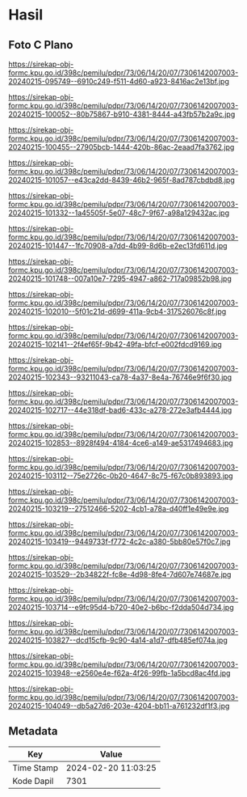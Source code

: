 # Hasil

## Foto C Plano

https://sirekap-obj-formc.kpu.go.id/398c/pemilu/pdpr/73/06/14/20/07/7306142007003-20240215-095749--6910c249-f511-4d60-a923-8416ac2e13bf.jpg

https://sirekap-obj-formc.kpu.go.id/398c/pemilu/pdpr/73/06/14/20/07/7306142007003-20240215-100052--80b75867-b910-4381-8444-a43fb57b2a9c.jpg

https://sirekap-obj-formc.kpu.go.id/398c/pemilu/pdpr/73/06/14/20/07/7306142007003-20240215-100455--27905bcb-1444-420b-86ac-2eaad7fa3762.jpg

https://sirekap-obj-formc.kpu.go.id/398c/pemilu/pdpr/73/06/14/20/07/7306142007003-20240215-101057--e43ca2dd-8439-46b2-965f-8ad787cbdbd8.jpg

https://sirekap-obj-formc.kpu.go.id/398c/pemilu/pdpr/73/06/14/20/07/7306142007003-20240215-101332--1a45505f-5e07-48c7-9f67-a98a129432ac.jpg

https://sirekap-obj-formc.kpu.go.id/398c/pemilu/pdpr/73/06/14/20/07/7306142007003-20240215-101447--1fc70908-a7dd-4b99-8d6b-e2ec13fd611d.jpg

https://sirekap-obj-formc.kpu.go.id/398c/pemilu/pdpr/73/06/14/20/07/7306142007003-20240215-101748--007a10e7-7295-4947-a862-717a09852b98.jpg

https://sirekap-obj-formc.kpu.go.id/398c/pemilu/pdpr/73/06/14/20/07/7306142007003-20240215-102010--5f01c21d-d699-411a-9cb4-317526076c8f.jpg

https://sirekap-obj-formc.kpu.go.id/398c/pemilu/pdpr/73/06/14/20/07/7306142007003-20240215-102141--2f4ef65f-9b42-49fa-bfcf-e002fdcd9169.jpg

https://sirekap-obj-formc.kpu.go.id/398c/pemilu/pdpr/73/06/14/20/07/7306142007003-20240215-102343--93211043-ca78-4a37-8e4a-76746e9f6f30.jpg

https://sirekap-obj-formc.kpu.go.id/398c/pemilu/pdpr/73/06/14/20/07/7306142007003-20240215-102717--44e318df-bad6-433c-a278-272e3afb4444.jpg

https://sirekap-obj-formc.kpu.go.id/398c/pemilu/pdpr/73/06/14/20/07/7306142007003-20240215-102853--8928f494-4184-4ce6-a149-ae5317494683.jpg

https://sirekap-obj-formc.kpu.go.id/398c/pemilu/pdpr/73/06/14/20/07/7306142007003-20240215-103112--75e2726c-0b20-4647-8c75-f67c0b893893.jpg

https://sirekap-obj-formc.kpu.go.id/398c/pemilu/pdpr/73/06/14/20/07/7306142007003-20240215-103219--27512466-5202-4cb1-a78a-d40ff1e49e9e.jpg

https://sirekap-obj-formc.kpu.go.id/398c/pemilu/pdpr/73/06/14/20/07/7306142007003-20240215-103419--9449733f-f772-4c2c-a380-5bb80e57f0c7.jpg

https://sirekap-obj-formc.kpu.go.id/398c/pemilu/pdpr/73/06/14/20/07/7306142007003-20240215-103529--2b34822f-fc8e-4d98-8fe4-7d607e74687e.jpg

https://sirekap-obj-formc.kpu.go.id/398c/pemilu/pdpr/73/06/14/20/07/7306142007003-20240215-103714--e9fc95d4-b720-40e2-b6bc-f2dda504d734.jpg

https://sirekap-obj-formc.kpu.go.id/398c/pemilu/pdpr/73/06/14/20/07/7306142007003-20240215-103827--dcd15cfb-9c90-4a14-a1d7-dfb485ef074a.jpg

https://sirekap-obj-formc.kpu.go.id/398c/pemilu/pdpr/73/06/14/20/07/7306142007003-20240215-103948--e2560e4e-f62a-4f26-99fb-1a5bcd8ac4fd.jpg

https://sirekap-obj-formc.kpu.go.id/398c/pemilu/pdpr/73/06/14/20/07/7306142007003-20240215-104049--db5a27d6-203e-4204-bb11-a761232df1f3.jpg


## Metadata

| Key        | Value               |
| ---------- | ------------------- |
| Time Stamp | 2024-02-20 11:03:25 |
| Kode Dapil | 7301                |



